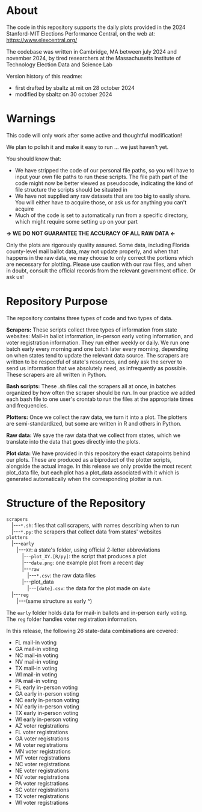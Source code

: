 # About
The code in this repository supports the daily plots provided in the
	2024 Stanford-MIT Elections Performance Central,
	on the web at: https://www.elexcentral.org/

The codebase was written in Cambridge, MA
	between july 2024 and november 2024,
	by tired researchers at the Massachusetts Institute of Technology
	Election Data and Science Lab

Version history of this readme:
* first drafted by sbaltz at mit on 28 october 2024
* modified by sbaltz on 30 october 2024

# Warnings
This code will only work after some active and thoughtful modification!

We plan to polish it and make it easy to run ... we just haven't yet.

You should know that:
* We have stripped the code of our personal file paths, so you will
  have to input your own file paths to run these scripts. The file
  path part of the code might now be better viewed as pseudocode,
  indicating the kind of file structure the scripts should be situated
  in
* We have not supplied any raw datasets that are too big to easily
  share. You will either have to acquire those, or ask us for anything
  you can't acquire
* Much of the code is set to automatically run from a specific 
  directory, which might require some setting up on your part

  
**-> WE DO NOT GUARANTEE THE ACCURACY OF ALL RAW DATA <-**

Only the plots are rigorously quality assured.
Some data, including Florida county-level mail ballot data, may not update
properly, and when that happens in the raw data, we may choose to only
correct the portions which are necessary for plotting. Please use
caution with our raw files, and when in doubt, consult
the official records from the relevant government office. Or ask us!


# Repository Purpose
The repository contains three types of code and two types of data.

**Scrapers:**
	These scripts collect three types of information from state websites:
	Mail-in ballot information, in-person early voting information, and
	voter registration information. They run either weekly or daily. We
	run one batch early every morning and one batch later every morning,
	depending on when states tend to update the relevant data source. The
	scrapers are written to be respectful of state's resources, and only
	ask the server to send us information that we absolutely need, as
	infrequently as possible. These scrapers are all written in Python.

**Bash scripts:**
	These .sh files call the scrapers all at once, in batches organized by
	how often the scraper should be run. In our practice we added each bash
	file to one user's crontab to run the files at the appropriate times
	and frequencies.

**Plotters:**
	Once we collect the raw data, we turn it into a plot. The plotters are
	semi-standardized, but some are written in R and others in Python.
	
 **Raw data:**
	We save the raw data that we collect from states, which we translate
	into the data that goes directly into the plots.

**Plot data:**
	We have provided in this repository the exact datapoints behind our
	plots. These are produced as a biproduct of the plotter scripts,
	alongside the actual image. In this release we only provide the most
	recent plot_data file, but each plot has a plot_data associated with it
	which is generated automatically when the corresponding plotter is run.

# Structure of the Repository
`scrapers`<br>
&emsp;|---`*.sh`: files that call scrapers, with names describing when to run<br>
&emsp;|---`*.py`: the scrapers that collect data from states' websites<br>
`plotters`<br>
&emsp;|---`early`<br>
&emsp;&emsp;|---`XY`: a state's folder, using official 2-letter abbreviations<br>
&emsp;&emsp;&emsp;|---`plot_XY.[R/py]`: the script that produces a plot<br>
&emsp;&emsp;&emsp;|---`date.png`: one example plot from a recent day<br>
&emsp;&emsp;&emsp;|---`raw`<br>
&emsp;&emsp;&emsp;&emsp;|---`*.csv`: the raw data files<br>
&emsp;&emsp;&emsp;|---plot_data<br>
&emsp;&emsp;&emsp;&emsp;|---`[date].csv`: the data for the plot made on `date`<br>
&emsp;|---`reg`<br>
&emsp;&emsp;|---(same structure as early ^)<br>


The `early` folder holds data for mail-in ballots and in-person early
voting. The `reg` folder handles voter registration information.


In this release, the following 26 state-data combinations are covered:
- FL mail-in voting
- GA mail-in voting
- NC mail-in voting
- NV mail-in voting
- TX mail-in voting
- WI mail-in voting
- PA mail-in voting
- FL early in-person voting
- GA early in-person voting
- NC early in-person voting
- NV early in-person voting
- TX early in-person voting
- WI early in-person voting
- AZ voter registrations
- FL voter registrations
- GA voter registrations
- MI voter registrations
- MN voter registrations
- MT voter registrations
- NC voter registrations
- NE voter registrations
- NV voter registrations
- PA voter registrations
- SC voter registrations
- TX voter registrations
- WI voter registrations
